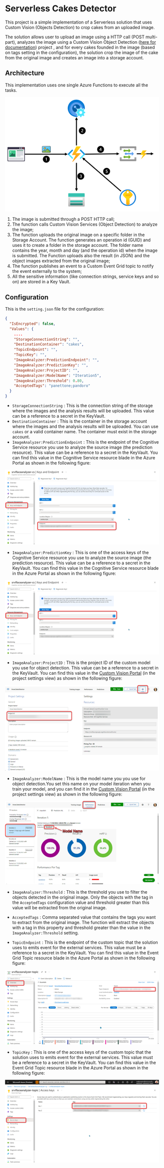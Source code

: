 # Serverless Cakes Detector
This project is a simple implementation of a Serverless solution that uses Custom Vision (Objects Detection) to crop cakes from an uploaded image.

The solution allows user to upload an image using a HTTP call (POST multi-part), analyzes the image using a Custom Vision Object Detection ([here for documentation](https://learn.microsoft.com/en-us/azure/cognitive-services/Custom-Vision-Service/get-started-build-detector)) project , and for every cakes founded in the image (based on tags setting in the configuration), the solution crop the image of the cake from the original image and creates an image into a storage account.

## Architecture
This implementation uses one single Azure Functions to execute all the tasks.

![](Documentation/Images/Architecture.png)

1. The image is submitted through a POST HTTP call;
2. The function calls Custom Vision Services (Object Detection) to analyze the image;
3. The function uploads the original image on a specific folder in the Storage Account. The function generates an operation id (GUID) and uses it to create a folder in the storage account. The folder name contains the year, month and day (and the operation id) when the image is submitted. The Function uploads also the result (in JSON) and the object images extracted from the original image;
4. The function publishes an event to a Custom Event Grid topic to notify the event externally to the system;
5. All the sensitive information (like connection strings, service keys and so on) are stored in a Key Vault.

## Configuration
This is the `setting.json` file for the configuration:

```json
{
  "IsEncrypted": false,
  "Values": {
    ....
    "StorageConnectionString": "",
    "DestinationContainer": "cakes",
    "TopicEndpoint": "",
    "TopicKey": "",
    "ImageAnalyzer:PredictionEndpoint": "",
    "ImageAnalyzer:PredictionKey": "",
    "ImageAnalyzer:ProjectID": "",
    "ImageAnalyzer:ModelName": "Iteration5",
    "ImageAnalyzer:Threshold": 0.80,
    "AcceptedTags": "panettone;pandoro"
  }
}
```

* `StorageConnectionString` : This is the connection string of the storage where the images and the analysis results will be uploaded. This value can be a reference to a secret in the KeyVault. 
* `DestinationContainer` : This is the container in the storage account where the images and the analysis results will be uploaded. You can use `cakes` or a valid container name. The container must exist in the storage account.
* `ImageAnalyzer:PredictionEndpoint` : This is the endpoint of the Cognitive Service resource you use to analyze the source image (the prediction resource).  This value can be a reference to a secret in the KeyVault. You can find this value in the Cognitive Service resource blade in the Azure Portal as shown in the following figure:

![](Documentation/Images/CognitiveServiceEndpointPortal.png)

* `ImageAnalyzer:PredictionKey` : This is one of the access keys of the Cognitive Service resource you use to analyze the source image (the prediction resource). This value can be a reference to a secret in the KeyVault. You can find this value in the Cognitive Service resource blade in the Azure Portal as shown in the following figure:

![](Documentation/Images/CognitiveServiceKeyPortal.png)

* `ImageAnalyzer:ProjectID` : This is the project ID of the custom model you use for object detection. This value can be a reference to a secret in the KeyVault. You can find this value in the <a href="https://www.customvision.ai/" target="_blank">Custom Vision Portal</a> (in the project settings view) as shown in the following figure:

![](Documentation/Images/CustomVisionProjectId.png)

* `ImageAnalyzer:ModelName` : This is the model name you you use for object detection.You set this name on your model iteration when you train your model, and you can find it in the <a href="https://www.customvision.ai/" target="_blank">Custom Vision Portal</a> (in the project settings view) as shown in the following figure:

![](Documentation/Images/CustomVisionModelname.png)

* `ImageAnalyzer:Threshold` : This is the threshold you use to filter the objects detected in the original image. Only the objects with the tag in the `AcceptedTags` configuration value and threshold greater than this value will be extracted from the original image.

* `AcceptedTags` : Comma separated value that contains the tags you want to extract from the original image. The function will extract the objects with a tag in this property and threshold greater than the value in the `ImageAnalyzer:Threshold` setting.

* `TopicEndpoint` : This is the endpoint of the custom topic that the solution uses to emits event for the external services. This value must be a reference to a secret in the KeyVault. You can find this value in the Event Grid Topic resource blade in the Azure Portal as shown in the following figure:

![](Documentation/Images/EventGridTopicEndpointPortal.png)

* `TopicKey` : This is one of the access keys of the custom topic that the solution uses to emits event for the external services. This value must be a reference to a secret in the KeyVault. You can find this value in the Event Grid Topic resource blade in the Azure Portal as shown in the following figure:

![](Documentation/Images/EventGridTopicKeyPortal.png)

